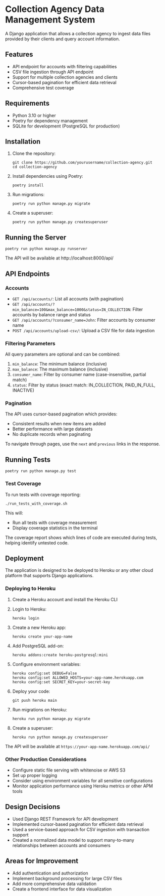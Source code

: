 # Collection Agency Data Management System

A Django application that allows a collection agency to ingest data files provided by their clients and query account information.

## Features

- API endpoint for accounts with filtering capabilities
- CSV file ingestion through API endpoint
- Support for multiple collection agencies and clients
- Cursor-based pagination for efficient data retrieval
- Comprehensive test coverage

## Requirements

- Python 3.10 or higher
- Poetry for dependency management
- SQLite for development (PostgreSQL for production)

## Installation

1. Clone the repository:
   ```
   git clone https://github.com/yourusername/collection-agency.git
   cd collection-agency
   ```

2. Install dependencies using Poetry:
   ```
   poetry install
   ```

3. Run migrations:
   ```
   poetry run python manage.py migrate
   ```

4. Create a superuser:
   ```
   poetry run python manage.py createsuperuser
   ```

## Running the Server

```
poetry run python manage.py runserver
```

The API will be available at http://localhost:8000/api/

## API Endpoints

### Accounts

- `GET /api/accounts/`: List all accounts (with pagination)
- `GET /api/accounts/?min_balance=100&max_balance=1000&status=IN_COLLECTION`: Filter accounts by balance range and status
- `GET /api/accounts/?consumer_name=John`: Filter accounts by consumer name
- `POST /api/accounts/upload-csv/`: Upload a CSV file for data ingestion

### Filtering Parameters

All query parameters are optional and can be combined:

1. `min_balance`: The minimum balance (inclusive)
2. `max_balance`: The maximum balance (inclusive)
3. `consumer_name`: Filter by consumer name (case-insensitive, partial match)
4. `status`: Filter by status (exact match: IN_COLLECTION, PAID_IN_FULL, INACTIVE)

### Pagination

The API uses cursor-based pagination which provides:
- Consistent results when new items are added
- Better performance with large datasets
- No duplicate records when paginating

To navigate through pages, use the `next` and `previous` links in the response.

## Running Tests

```
poetry run python manage.py test
```

### Test Coverage

To run tests with coverage reporting:

```
./run_tests_with_coverage.sh
```

This will:
- Run all tests with coverage measurement
- Display coverage statistics in the terminal 

The coverage report shows which lines of code are executed during tests, helping identify untested code.

## Deployment

The application is designed to be deployed to Heroku or any other cloud platform that supports Django applications.

### Deploying to Heroku

1. Create a Heroku account and install the Heroku CLI
2. Login to Heroku:
   ```
   heroku login
   ```

3. Create a new Heroku app:
   ```
   heroku create your-app-name
   ```

4. Add PostgreSQL add-on:
   ```
   heroku addons:create heroku-postgresql:mini
   ```

5. Configure environment variables:
   ```
   heroku config:set DEBUG=False
   heroku config:set ALLOWED_HOSTS=your-app-name.herokuapp.com
   heroku config:set SECRET_KEY=your-secret-key
   ```

6. Deploy your code:
   ```
   git push heroku main
   ```

7. Run migrations on Heroku:
   ```
   heroku run python manage.py migrate
   ```

8. Create a superuser:
   ```
   heroku run python manage.py createsuperuser
   ```

The API will be available at `https://your-app-name.herokuapp.com/api/`

### Other Production Considerations

- Configure static file serving with whitenoise or AWS S3
- Set up proper logging
- Consider using environment variables for all sensitive configurations
- Monitor application performance using Heroku metrics or other APM tools

## Design Decisions

- Used Django REST Framework for API development
- Implemented cursor-based pagination for efficient data retrieval
- Used a service-based approach for CSV ingestion with transaction support
- Created a normalized data model to support many-to-many relationships between accounts and consumers

## Areas for Improvement

- Add authentication and authorization
- Implement background processing for large CSV files
- Add more comprehensive data validation
- Create a frontend interface for data visualization 